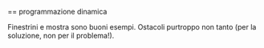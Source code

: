 == programmazione dinamica

Finestrini e mostra sono buoni esempi. 
Ostacoli purtroppo non tanto (per la soluzione, non per il problema!).